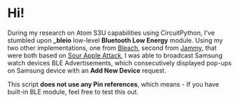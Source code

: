 # Hi!

During my research on Atom S3U capabilities using CircuitPython, I've stumbled upon **_bleio** low-level **Bluetooth Low Energy** module.
Using my two other implementations, one from [Bleach](https://github.com/FLOCK4H/Bleach), second from [Jammy](https://github.com/FLOCK4H/Jammy), 
that were both based on [Sour Apple Attack](https://github.com/RapierXbox/ESP32-Sour-Apple), I was able to broadcast Samsung watch devices BLE Advertisements, 
which consecutively displayed pop-ups on Samsung device with an **Add New Device** request.

This script **does not use any Pin references**, which means - If you have built-in BLE module, feel free to test this out.
